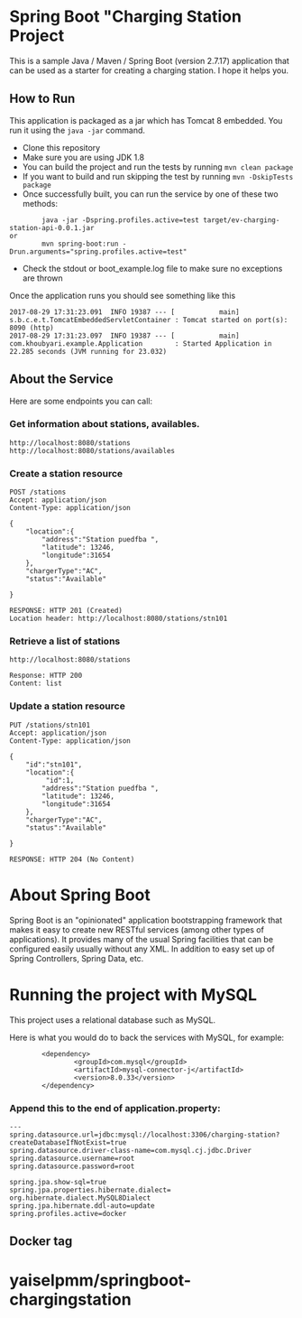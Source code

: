 # Spring Boot "Charging Station Project

This is a sample Java / Maven / Spring Boot (version 2.7.17) application that can be used as a starter for creating a charging station. I hope it helps you.

## How to Run 

This application is packaged as a jar which has Tomcat 8 embedded. You run it using the ```java -jar``` command.

* Clone this repository 
* Make sure you are using JDK 1.8
* You can build the project and run the tests by running ```mvn clean package```
* If you want to build and run skipping the test by running ```mvn -DskipTests package```
* Once successfully built, you can run the service by one of these two methods:
```
        java -jar -Dspring.profiles.active=test target/ev-charging-station-api-0.0.1.jar
or
        mvn spring-boot:run -Drun.arguments="spring.profiles.active=test"
```
* Check the stdout or boot_example.log file to make sure no exceptions are thrown

Once the application runs you should see something like this

```
2017-08-29 17:31:23.091  INFO 19387 --- [           main] s.b.c.e.t.TomcatEmbeddedServletContainer : Tomcat started on port(s): 8090 (http)
2017-08-29 17:31:23.097  INFO 19387 --- [           main] com.khoubyari.example.Application        : Started Application in 22.285 seconds (JVM running for 23.032)
```

## About the Service

Here are some endpoints you can call:

### Get information about stations, availables.

```
http://localhost:8080/stations
http://localhost:8080/stations/availables
```

### Create a station resource

```
POST /stations
Accept: application/json
Content-Type: application/json

{        
    "location":{       
        "address":"Station puedfba ",
        "latitude": 13246,
        "longitude":31654
    },
    "chargerType":"AC",
    "status":"Available"
   
}

RESPONSE: HTTP 201 (Created)
Location header: http://localhost:8080/stations/stn101
```

### Retrieve a list of stations

```
http://localhost:8080/stations

Response: HTTP 200
Content: list 
```

### Update a station resource

```
PUT /stations/stn101
Accept: application/json
Content-Type: application/json

{
    "id":"stn101",    
    "location":{
         "id":1,      
        "address":"Station puedfba ",
        "latitude": 13246,
        "longitude":31654
    },
    "chargerType":"AC",
    "status":"Available"
   
}

RESPONSE: HTTP 204 (No Content)
```
# About Spring Boot

Spring Boot is an "opinionated" application bootstrapping framework that makes it easy to create new RESTful services (among other types of applications). It provides many of the usual Spring facilities that can be configured easily usually without any XML. In addition to easy set up of Spring Controllers, Spring Data, etc. 

# Running the project with MySQL

This project uses a relational database such as MySQL. 

Here is what you would do to back the services with MySQL, for example:


```
        <dependency>
                <groupId>com.mysql</groupId>
                <artifactId>mysql-connector-j</artifactId>
                <version>8.0.33</version>
        </dependency>
```

### Append this to the end of application.property: 

```
---
spring.datasource.url=jdbc:mysql://localhost:3306/charging-station?createDatabaseIfNotExist=true
spring.datasource.driver-class-name=com.mysql.cj.jdbc.Driver
spring.datasource.username=root
spring.datasource.password=root

spring.jpa.show-sql=true
spring.jpa.properties.hibernate.dialect= org.hibernate.dialect.MySQL8Dialect
spring.jpa.hibernate.ddl-auto=update
spring.profiles.active=docker
```
## Docker tag 
# yaiselpmm/springboot-chargingstation

